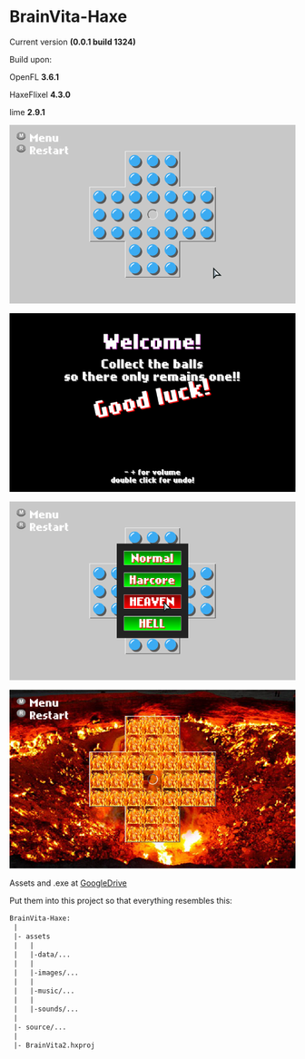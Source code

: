 # BrainVita-Haxe
Current version **(0.0.1 build 1324)**

Build upon:

OpenFL 		**3.6.1**

HaxeFlixel 	**4.3.0**

lime 		**2.9.1**

![Gameplay](/images/gif.gif)

![Gameplay](/images/welcomescreen.png)

![Gameplay](/images/menu.png)

![Gameplay](/images/hell.png)

Assets and .exe at [GoogleDrive](https://drive.google.com/drive/folders/1sUJlvwo8KRt7QTEG2jFt6uaU8A0YtYiH)

Put them into this project so that everything resembles this:

```
BrainVita-Haxe:
 |
 |- assets
 |   |
 |   |-data/...
 |   |
 |   |-images/...
 |   |
 |   |-music/...
 |   |
 |   |-sounds/...
 |
 |- source/...
 |
 |- BrainVita2.hxproj
```
